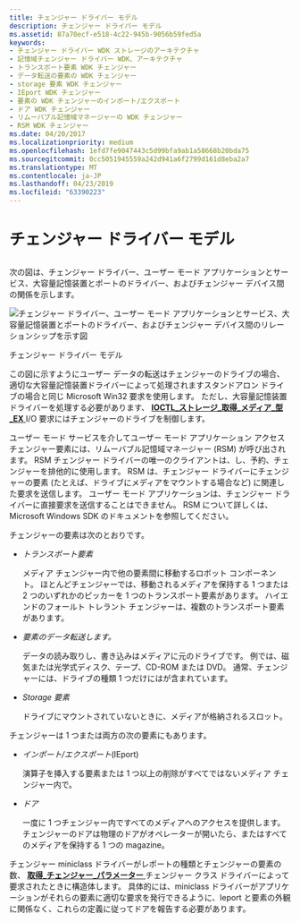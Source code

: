 ```yaml
---
title: チェンジャー ドライバー モデル
description: チェンジャー ドライバー モデル
ms.assetid: 87a70ecf-e518-4c22-945b-9056b59fed5a
keywords:
- チェンジャー ドライバー WDK ストレージのアーキテクチャ
- 記憶域チェンジャー ドライバー WDK、アーキテクチャ
- トランスポート要素 WDK チェンジャー
- データ転送の要素の WDK チェンジャー
- storage 要素 WDK チェンジャー
- IEport WDK チェンジャー
- 要素の WDK チェンジャーのインポート/エクスポート
- ドア WDK チェンジャー
- リムーバブル記憶域マネージャーの WDK チェンジャー
- RSM WDK チェンジャー
ms.date: 04/20/2017
ms.localizationpriority: medium
ms.openlocfilehash: 1efd7fe9047443c5d99bfa9ab1a58668b20bda75
ms.sourcegitcommit: 0cc5051945559a242d941a6f2799d161d8eba2a7
ms.translationtype: MT
ms.contentlocale: ja-JP
ms.lasthandoff: 04/23/2019
ms.locfileid: "63390223"
---
```

# <a name="the-changer-driver-model"></a>チェンジャー ドライバー モデル


## <span id="ddk_the_changer_driver_model_kg"></span><span id="DDK_THE_CHANGER_DRIVER_MODEL_KG"></span>


次の図は、チェンジャー ドライバー、ユーザー モード アプリケーションとサービス、大容量記憶装置とポートのドライバー、およびチェンジャー デバイス間の関係を示します。

![チェンジャー ドライバー、ユーザー モード アプリケーションとサービス、大容量記憶装置とポートのドライバー、およびチェンジャー デバイス間のリレーションシップを示す図](images/changer.png)

チェンジャー ドライバー モデル

この図に示すようにユーザー データの転送はチェンジャーのドライブの場合、適切な大容量記憶装置ドライバーによって処理されますスタンドアロン ドライブの場合と同じ Microsoft Win32 要求を使用します。 ただし、大容量記憶装置ドライバーを処理する必要があります、 [ **IOCTL\_ストレージ\_取得\_メディア\_型\_EX** ](https://msdn.microsoft.com/library/windows/hardware/ff560563) I/O 要求にはチェンジャーのドライブを制御します。

ユーザー モード サービスを介してユーザー モード アプリケーション アクセス チェンジャー要素には、リムーバブル記憶域マネージャー (RSM) が呼び出されます。 RSM チェンジャー ドライバーの唯一のクライアントは、し、予約、チェンジャーを排他的に使用します。 RSM は、チェンジャー ドライバーにチェンジャーの要素 (たとえば、ドライブにメディアをマウントする場合など) に関連した要求を送信します。 ユーザー モード アプリケーションは、チェンジャー ドライバーに直接要求を送信することはできません。 RSM について詳しくは、Microsoft Windows SDK のドキュメントを参照してください。

チェンジャーの要素は次のとおりです。

-   *トランスポート要素*

    メディア チェンジャー内で他の要素間に移動するロボット コンポーネント。 ほとんどチェンジャーでは、移動されるメディアを保持する 1 つまたは 2 つのいずれかのピッカーを 1 つのトランスポート要素があります。 ハイエンドのフォールト トレラント チェンジャーは、複数のトランスポート要素があります。

-   *要素のデータ転送します。*

    データの読み取りし、書き込みはメディアに元のドライブです。 例では、磁気または光学式ディスク、テープ、CD-ROM または DVD。 通常、チェンジャーには、ドライブの種類 1 つだけにはが含まれています。

-   *Storage 要素*

    ドライブにマウントされていないときに、メディアが格納されるスロット。

チェンジャーは 1 つまたは両方の次の要素にもあります。

-   *インポート/エクスポート*(IEport)

    演算子を挿入する要素または 1 つ以上の削除がすべてではないメディア チェンジャー内で。

-   *ドア*

    一度に 1 つチェンジャー内ですべてのメディアへのアクセスを提供します。 チェンジャーのドアは物理のドアがオペレーターが開いたら、またはすべてのメディアを保持する 1 つの magazine。

チェンジャー miniclass ドライバーがレポートの種類とチェンジャーの要素の数、 [**取得\_チェンジャー\_パラメーター** ](https://msdn.microsoft.com/library/windows/hardware/ff554979)チェンジャー クラス ドライバーによって要求されたときに構造体します。 具体的には、miniclass ドライバーがアプリケーションがそれらの要素に適切な要求を発行できるように、Ieport と要素の外観に関係なく、これらの定義に従ってドアを報告する必要があります。

 

 




